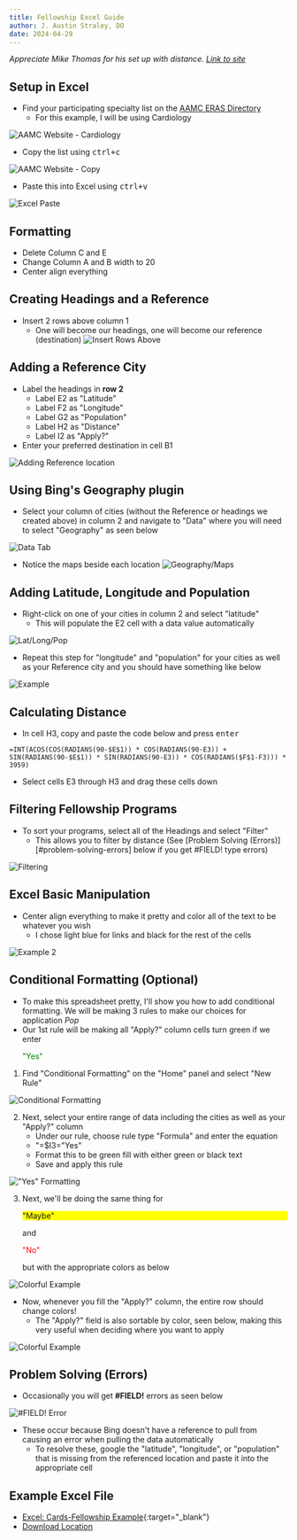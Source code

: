 ```yaml
---
title: Fellowship Excel Guide
author: J. Austin Straley, DO
date: 2024-04-29
---
```


*Appreciate Mike Thomas for his set up with distance. [Link to site][1]*

## Setup in Excel

* Find your participating specialty list on the [AAMC ERAS Directory][2]
  * For this example, I will be using Cardiology

![AAMC Website - Cardiology](/assets/images/resident-guide/how-to-series/fellowship-excel-guide/aamc_website.png)

* Copy the list using <kbd><kbd>ctrl</kbd>+<kbd>c</kbd></kbd>

![AAMC Website - Copy](/assets/images/resident-guide/how-to-series/fellowship-excel-guide/aamc_website_copy.png)

* Paste this into Excel using <kbd><kbd>ctrl</kbd>+<kbd>v</kbd></kbd>

![Excel Paste](/assets/images/resident-guide/how-to-series/fellowship-excel-guide/excel_paste.png)

## Formatting

* Delete Column C and E
* Change Column A and B width to 20
* Center align everything

## Creating Headings and a Reference

* Insert 2 rows above column 1
  * One will become our headings, one will become our reference (destination)
![Insert Rows Above](/assets/images/resident-guide/how-to-series/fellowship-excel-guide/insert_rows_above.png)

## Adding a Reference City

* Label the headings in **row 2**
  * Label E2 as "Latitude"
  * Label F2 as "Longitude"
  * Label G2 as "Population"
  * Label H2 as "Distance"
  * Label I2 as "Apply?"
* Enter your preferred destination in cell B1

![Adding Reference location](/assets/images/resident-guide/how-to-series/fellowship-excel-guide/add_reference.png)

## Using Bing's Geography plugin

* Select your column of cities (without the Reference or headings we created above) in column 2 and navigate to "Data" where you will need to select "Geography" as seen below

![Data Tab](/assets/images/resident-guide/how-to-series/fellowship-excel-guide/select_geography.png)

* Notice the maps beside each location
![Geography/Maps](/assets/images/resident-guide/how-to-series/fellowship-excel-guide/maps.png)

## Adding Latitude, Longitude and Population

* Right-click on one of your cities in column 2 and select "latitude"
  * This will populate the E2 cell with a data value automatically

![Lat/Long/Pop](/assets/images/resident-guide/how-to-series/fellowship-excel-guide/lat_long.png)

* Repeat this step for "longitude" and "population" for your cities as well as your Reference city and you should have something like below

![Example](/assets/images/resident-guide/how-to-series/fellowship-excel-guide/lat_long.png)

## Calculating Distance

* In cell H3, copy and paste the code below and press <kbd>enter</kbd>

```text
=INT(ACOS(COS(RADIANS(90-$E$1)) * COS(RADIANS(90-E3)) + SIN(RADIANS(90-$E$1)) * SIN(RADIANS(90-E3)) * COS(RADIANS($F$1-F3))) * 3959)
```

* Select cells E3 through H3 and drag these cells down

## Filtering Fellowship Programs

* To sort your programs, select all of the Headings and select "Filter"
  * This allows you to filter by distance (See [Problem Solving (Errors)][#problem-solving-errors] below if you get #FIELD! type errors)

![Filtering](/assets/images/resident-guide/how-to-series/fellowship-excel-guide/sorting.png)

## Excel Basic Manipulation

* Center align everything to make it pretty and color all of the text to be whatever you wish
  * I chose light blue for links and black for the rest of the cells

![Example 2](/assets/images/resident-guide/how-to-series/fellowship-excel-guide/example_2.png)

## Conditional Formatting (Optional)

* To make this spreadsheet pretty, I'll show you how to add conditional formatting. We will be making 3 rules to make our choices for application *Pop*
* Our 1st rule will be making all "Apply?" column cells turn green if we enter <p style="color:green">"Yes"</p>

1. Find "Conditional Formatting" on the "Home" panel and select "New Rule"

![Conditional Formatting](/assets/images/resident-guide/how-to-series/fellowship-excel-guide/new_rule.png)

2. Next, select your entire range of data including the cities as well as your "Apply?" column
   * Under our rule, choose rule type "Formula" and enter the equation
   * "=$I3="Yes"
   * Format this to be green fill with either green or black text
   * Save and apply this rule

!["Yes" Formatting](/assets/images/resident-guide/how-to-series/fellowship-excel-guide/formatting.png)

3. Next, we'll be doing the same thing for <p style="background-color:yellow">"Maybe"</p> and <p style="color:red">"No"</p> but with the appropriate colors as below

![Colorful Example](/assets/images/resident-guide/how-to-series/fellowship-excel-guide/colors.png)

* Now, whenever you fill the "Apply?" column, the entire row should change colors!
  * The "Apply?" field is also sortable by color, seen below, making this very useful when deciding where you want to apply

![Colorful Example](/assets/images/resident-guide/how-to-series/fellowship-excel-guide/colors.png)

## Problem Solving (Errors)

* Occasionally you will get **#FIELD!** errors as seen below

![#FIELD! Error](/assets/images/resident-guide/how-to-series/fellowship-excel-guide/errors.png)

* These occur because Bing doesn't have a reference to pull from causing an error when pulling the data automatically
  * To resolve these, google the "latitude", "longitude", or "population" that is missing from the referenced location and paste it into the appropriate cell

## Example Excel File

* [Excel: Cards-Fellowship Example](https://www.dropbox.com/scl/fi/6ct8vbm5p4uc2k6e47xig/Cards-Excel-Fellowship.xlsx?rlkey=sgufbm68y13vc4li47w4rke8g&st=tzqwutvx&dl=0){:target="_blank"}
* <a href="https://github.com/jzstraley/docsref/blob/4c0b0f40a4d2651807e4699987db23c08a675196/docs/assets/images/resident-guide/how-to-series/fellowship-excel-guide/Cards-Excel-Fellowship.xlsx" download="Fellowship-Excel-Example">Download Location</a>

[1]: https://theexceltrainer.co.uk/calculate-distance-and-plot-on-a-map/
[2]: https://systems.aamc.org/eras/erasstats/par/index.cfm
